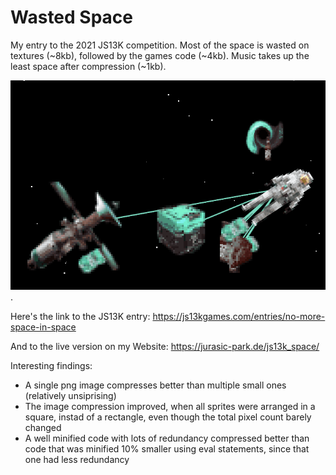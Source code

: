 # Wasted Space

My entry to the 2021 JS13K competition. Most of the space is wasted on textures (~8kb), followed by the games code (~4kb). Music takes up the least space after compression (~1kb).

![Screenshot from the game](preview_space_game.png "Screenshot from the game").

Here's the link to the JS13K entry: https://js13kgames.com/entries/no-more-space-in-space

And to the live version on my Website: https://jurasic-park.de/js13k_space/

Interesting findings: 
- A single png image compresses better than multiple small ones (relatively unsiprising)
- The image compression improved, when all sprites were arranged in a square, instad of a rectangle, even though the total pixel count barely changed
- A well minified code with lots of redundancy compressed better than code that was minified 10% smaller using eval statements, since that one had less redundancy
